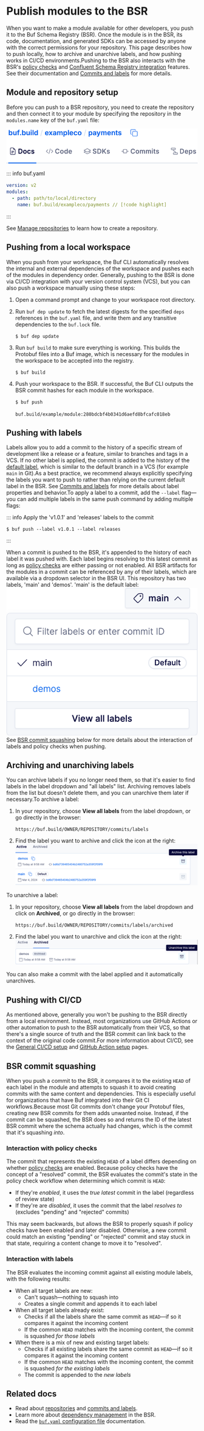 # Publish modules to the BSR

When you want to make a module available for other developers, you push it to the Buf Schema Registry (BSR). Once the module is in the BSR, its code, documentation, and generated SDKs can be accessed by anyone with the correct permissions for your repository. This page describes how to push locally, how to archive and unarchive labels, and how pushing works in CI/CD environments.Pushing to the BSR also interacts with the BSR's [policy checks](../../policy-checks/breaking/overview/) and [Confluent Schema Registry integration](../../kafka/overview/) features. See their documentation and [Commits and labels](../../commits-labels/#governance-interaction) for more details.

## Module and repository setup

Before you can push to a BSR repository, you need to create the repository and then connect it to your module by specifying the repository in the `modules.name` key of the `buf.yaml` file:

![Screenshot of example repository in BSR](../../../images/bsr/repo/nav.png)

::: info buf.yaml

```yaml
version: v2
modules:
  - path: path/to/local/directory
    name: buf.build/exampleco/payments // [!code highlight]
```

:::

See [Manage repositories](../../repository/configure/#creating-a-repository) to learn how to create a repository.

## Pushing from a local workspace

When you push from your workspace, the Buf CLI automatically resolves the internal and external dependencies of the workspace and pushes each of the modules in dependency order. Generally, pushing to the BSR is done via CI/CD integration with your version control system (VCS), but you can also push a workspace manually using these steps:

1.  Open a command prompt and change to your workspace root directory.
2.  Run `buf dep update` to fetch the latest digests for the specified `deps` references in the `buf.yaml` file, and write them and any transitive dependencies to the `buf.lock` file.

    ```console
    $ buf dep update
    ```

3.  Run `buf build` to make sure everything is working. This builds the Protobuf files into a Buf image, which is necessary for the modules in the workspace to be accepted into the registry.

    ```console
    $ buf build
    ```

4.  Push your workspace to the BSR. If successful, the Buf CLI outputs the BSR commit hashes for each module in the workspace.

    ```console
    $ buf push

    buf.build/example/module:280bdcbf4b0341d6aefd8bfcafc018eb
    ```

## Pushing with labels

Labels allow you to add a commit to the history of a specific stream of development like a release or a feature, similar to branches and tags in a VCS. If no other label is applied, the commit is added to the history of the [default label](../../repositories/#default-label), which is similar to the default branch in a VCS (for example `main` in Git).As a best practice, we recommend always explicitly specifying the labels you want to push to rather than relying on the current default label in the BSR. See [Commits and labels](../../commits-labels/) for more details about label properties and behavior.To apply a label to a commit, add the `--label` flag—you can add multiple labels in the same push command by adding multiple flags:

::: info Apply the 'v1.0.1' and 'releases' labels to the commit

```console
$ buf push --label v1.0.1 --label releases
```

:::

When a commit is pushed to the BSR, it's appended to the history of each label it was pushed with. Each label begins resolving to this latest commit as long as [policy checks](../../policy-checks/breaking/overview/) are either passing or not enabled. All BSR artifacts for the modules in a commit can be referenced by any of their labels, which are available via a dropdown selector in the BSR UI. This repository has two labels, 'main' and 'demos'. 'main' is the default label:![](../../../images/bsr/nav-label-dropdown.png)See [BSR commit squashing](#commit-squashing) below for more details about the interaction of labels and policy checks when pushing.

## Archiving and unarchiving labels

You can archive labels if you no longer need them, so that it's easier to find labels in the label dropdown and "all labels" list. Archiving removes labels from the list but doesn't delete them, and you can unarchive them later if necessary.To archive a label:

1.  In your repository, choose **View all labels** from the label dropdown, or go directly in the browser:

    ```text
    https://buf.build/OWNER/REPOSITORY/commits/labels
    ```

2.  Find the label you want to archive and click the icon at the right:![Screenshot of all-label list with archive option highlighted](../../../images/bsr/label-archive.png)

To unarchive a label:

1.  In your repository, choose **View all labels** from the label dropdown and click on **Archived**, or go directly in the browser:

    ```text
    https://buf.build/OWNER/REPOSITORY/commits/labels/archived
    ```

2.  Find the label you want to unarchive and click the icon at the right:![Screenshot of all-label list with unarchive option highlighted](../../../images/bsr/label-unarchive.png)

You can also make a commit with the label applied and it automatically unarchives.

## Pushing with CI/CD

As mentioned above, generally you won't be pushing to the BSR directly from a local environment. Instead, most organizations use GitHub Actions or other automation to push to the BSR automatically from their VCS, so that there's a single source of truth and the BSR commit can link back to the context of the original code commit.For more information about CI/CD, see the [General CI/CD setup](../../../ci-cd/setup/) and [GitHub Action setup](../../../ci-cd/github-actions/) pages.

## BSR commit squashing

When you push a commit to the BSR, it compares it to the existing `HEAD` of each label in the module and attempts to squash it to avoid creating commits with the same content and dependencies. This is especially useful for organizations that have Buf integrated into their Git CI workflows.Because most Git commits don't change your Protobuf files, creating new BSR commits for them adds unwanted noise. Instead, if the commit can be squashed, the BSR does so and returns the ID of the latest BSR commit where the schema actually had changes, which is the commit that it's squashing _into_.

### Interaction with policy checks

The commit that represents the existing `HEAD` of a label differs depending on whether [policy checks](../../policy-checks/breaking/overview/) are enabled. Because policy checks have the concept of a "resolved" commit, the BSR evaluates the commit's state in the policy check workflow when determining which commit is `HEAD`:

- If they're _enabled_, it uses the _true latest_ commit in the label (regardless of review state)
- If they're are _disabled_, it uses the commit that the label _resolves to_ (excludes "pending" and "rejected" commits)

This may seem backwards, but allows the BSR to properly squash if policy checks have been enabled and later disabled. Otherwise, a new commit could match an existing "pending" or "rejected" commit and stay stuck in that state, requiring a content change to move it to "resolved".

### Interaction with labels

The BSR evaluates the incoming commit against all existing module labels, with the following results:

- When all target labels are new:
  - Can't squash—nothing to squash into
  - Creates a single commit and appends it to each label
- When all target labels already exist:
  - Checks if all the labels share the same commit as `HEAD`—if so it compares it against the incoming content
  - If the common `HEAD` matches with the incoming content, the commit is squashed _for those labels_
- When there is a mix of new and existing target labels:
  - Checks if all existing labels share the same commit as `HEAD`—if so it compares it against the incoming content
  - If the common `HEAD` matches with the incoming content, the commit is squashed _for the existing labels_
  - The commit is appended to the _new labels_

## Related docs

- Read about [repositories](../../repositories/) and [commits and labels](../../commits-labels/).
- Learn more about [dependency management](../dependency-management/) in the BSR.
- Read the [`buf.yaml` configuration file](../../../configuration/v2/buf-yaml/) documentation.
